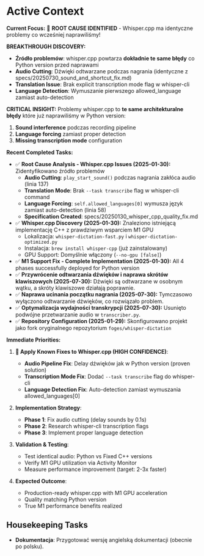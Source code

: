 # Active Context

**Current Focus:** 🎯 **ROOT CAUSE IDENTIFIED** - Whisper.cpp ma identyczne problemy co wcześniej naprawiliśmy!

**BREAKTHROUGH DISCOVERY:**
- **Źródło problemów**: whisper.cpp powtarza **dokładnie te same błędy** co Python version przed naprawami
- **Audio Cutting**: Dźwięki odtwarzane podczas nagrania (identyczne z specs/20250730_sound_and_shortcut_fix.md)
- **Translation Issue**: Brak explicit transcription mode flag w whisper-cli
- **Language Detection**: Wymuszanie pierwszego allowed_language zamiast auto-detection

**CRITICAL INSIGHT:**
Problemy whisper.cpp to **te same architekturalne błędy** które już naprawiliśmy w Python version:
1. **Sound interference** podczas recording pipeline
2. **Language forcing** zamiast proper detection  
3. **Missing transcription mode** configuration

**Recent Completed Tasks:**
- ✅ **Root Cause Analysis - Whisper.cpp Issues (2025-01-30):** Zidentyfikowano źródło problemów
  - **Audio Cutting**: `play_start_sound()` podczas nagrania zakłóca audio (linia 137)
  - **Translation Mode**: Brak `--task transcribe` flag w whisper-cli command
  - **Language Forcing**: `self.allowed_languages[0]` wymusza język zamiast auto-detection (linia 58)
  - **Specification Created**: specs/20250130_whisper_cpp_quality_fix.md
- ✅ **Whisper.cpp Discovery (2025-01-30):** Znaleziono istniejącą implementację C++ z prawdziwym wsparciem M1 GPU
  - Lokalizacja: `whisper-dictation-fast.py` i `whisper-dictation-optimized.py`
  - Instalacja: `brew install whisper-cpp` (już zainstalowany)
  - GPU Support: Domyślnie włączony (`--no-gpu [false]`)
- ✅ **M1 Support Fix - Complete Implementation (2025-01-30):** All 4 phases successfully deployed for Python version
- ✅ **Przywrócenie odtwarzania dźwięków i naprawa skrótów klawiszowych (2025-07-30):** Dźwięki są odtwarzane w osobnym wątku, a skróty klawiszowe działają poprawnie.
- ✅ **Naprawa ucinania początku nagrania (2025-07-30):** Tymczasowo wyłączono odtwarzanie dźwięków, co rozwiązało problem.
- ✅ **Optymalizacja wydajności transkrypcji (2025-07-30):** Usunięto podwójne przetwarzanie audio w `transcriber.py`.
- ✅ **Repository Configuration (2025-01-29):** Skonfigurowano projekt jako fork oryginalnego repozytorium `foges/whisper-dictation`

**Immediate Priorities:**

1. **🎯 Apply Known Fixes to Whisper.cpp (HIGH CONFIDENCE)**:
   - **Audio Pipeline Fix**: Delay dźwięków jak w Python version (proven solution)
   - **Transcription Mode Fix**: Dodać `--task transcribe` flag do whisper-cli
   - **Language Detection Fix**: Auto-detection zamiast wymuszania allowed_languages[0]
   
2. **Implementation Strategy**:
   - **Phase 1**: Fix audio cutting (delay sounds by 0.1s)
   - **Phase 2**: Research whisper-cli transcription flags  
   - **Phase 3**: Implement proper language detection
   
3. **Validation & Testing**:
   - Test identical audio: Python vs Fixed C++ versions
   - Verify M1 GPU utilization via Activity Monitor
   - Measure performance improvement (target: 2-3x faster)

4. **Expected Outcome**: 
   - Production-ready whisper.cpp with M1 GPU acceleration
   - Quality matching Python version
   - True M1 performance benefits realized

## Housekeeping Tasks

- **Dokumentacja**: Przygotować wersję angielską dokumentacji (obecnie po polsku).
